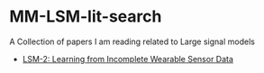 # MM-LSM-lit-search
A Collection of papers I am reading related to Large signal models 

- [LSM-2: Learning from Incomplete Wearable Sensor Data](https://arxiv.org/pdf/2506.05321) 



